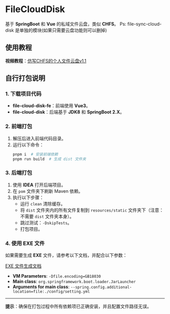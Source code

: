 # FileCloudDisk 

基于 **SpringBoot** 和 **Vue** 的私域文件云盘，类似 **CHFS**。
Ps: file-sync-cloud-disk 是单独的模块(如果只需要云盘功能则可以删掉)

## 使用教程

**视频教程**：[仿写CHFS的个人文件云盘v1.1](https://www.bilibili.com/video/BV1yLCbYqEZU/?share_source=copy_web&vd_source=de558515d68c4ec5833433070f1efa89)

## 自行打包说明

### 1. 下载项目代码

- **file-cloud-disk-fe**：前端使用 **Vue3**。
- **file-cloud-disk**：后端基于 **JDK8** 和 **SpringBoot 2.X**。

### 2. 前端打包

1. 解压后进入前端代码目录。
2. 运行以下命令：
   ```bash
   pnpm i  # 安装前端依赖
   pnpm run build  # 生成 dist 文件夹
   ```

### 3. 后端打包

1. 使用 **IDEA** 打开后端项目。
2. 在 `pom` 文件夹下刷新 Maven 依赖。
3. 执行以下步骤：
   - 运行 `clean` 清除缓存。
   - 将 `dist` 文件夹内的所有文件复制到 `resources/static` 文件夹下（注意：不需要 `dist` 文件夹本身）。
   - 跳过测试：`-DskipTests`。
   - 打包项目。

### 4. 使用 EXE 文件

如果需要生成 **EXE** 文件，请参考以下文档，并配合以下参数：

[EXE 文件生成文档](https://kvgwsif8t4g.feishu.cn/docx/KNmrd9ux8o7pU2xxBSPczZnonrc?from=from_copylink)

- **VM Parameters**: `-Dfile.encoding=GB18030`
- **Main class**: `org.springframework.boot.loader.JarLauncher`
- **Arguments for main class**: `--spring.config.additional-location=file:./config/setting.yml`

---

**提示**：确保在打包过程中所有依赖项已正确安装，并且配置文件路径无误。
